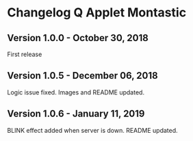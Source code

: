 # Changelog Q Applet Montastic

## Version 1.0.0 - October 30, 2018

First release

## Version 1.0.5 - December 06, 2018

Logic issue fixed.
Images and README updated.

## Version 1.0.6 - January 11, 2019

BLINK effect added when server is down.
README updated.